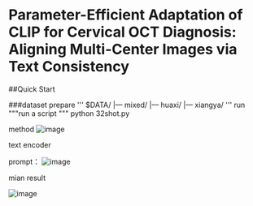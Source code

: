 # Parameter-Efficient Adaptation of CLIP for Cervical OCT Diagnosis: Aligning Multi-Center Images via Text Consistency

##Quick Start

###dataset prepare
'''
$DATA/
|–– mixed/
|–– huaxi/
|–– xiangya/
'''
run
"""run a script """
python 32shot.py

method
![image](https://github.com/user-attachments/assets/4d89936f-b93b-4317-a099-4a0d1b85b61f)


text encoder

prompt：
![image](https://github.com/user-attachments/assets/9d869c94-b3ef-41f3-8f75-3a8af6d74511)


mian result

![image](https://github.com/user-attachments/assets/2c497714-f92f-4b9f-aa11-0e53849d32d8)

